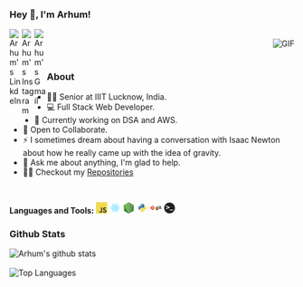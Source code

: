 ### Hey 👋, I'm Arhum! 

<!--
**arhum602/arhum602** is a ✨ _special_ ✨ repository because its `README.md` (this file) appears on your GitHub profile.
-->

<a href="https://www.linkedin.com/in/arhum-khan/">
  <img align="left" alt="Arhum's LinkdeIn" width="22px" src="https://cdn.jsdelivr.net/npm/simple-icons@v3/icons/linkedin.svg" />
</a>
<a href="https://www.instagram.com/arh_um_k/">
  <img align="left" alt="Arhum's Instagram" width="22px" src="https://cdn.jsdelivr.net/npm/simple-icons@v3/icons/instagram.svg" />
</a>
<a href="https://mail.google.com/mail/u/0/?fs=1&tf=cm&to=arhum602@gmail.com">
  <img align="left" alt="Arhum's Gmail" width="22px" src="https://cdn.jsdelivr.net/npm/simple-icons@v3/icons/gmail.svg" />
</a>
<br/>

<img align="right" alt="GIF" src="https://media.giphy.com/media/unQ3IJU2RG7DO/giphy.gif" /> 

<br/>
<br/>

### About

- 🙋‍♂️ Senior at IIIT Lucknow, India.
- 💻 Full Stack Web Developer.
- 🔭 Currently working on DSA and AWS.
- 👯 Open to Collaborate.
- ⚡ I sometimes dream about having a conversation with Isaac Newton about how he really came up with the idea of gravity.
- 💬 Ask me about anything, I'm glad to help.
- 👨‍💻 Checkout my [Repositories](https://github.com/arhum602?tab=repositories)

<br />


**Languages and Tools:**
<code><img height="20" src="https://raw.githubusercontent.com/github/explore/80688e429a7d4ef2fca1e82350fe8e3517d3494d/topics/javascript/javascript.png"></code>
<code><img height="20" src="https://raw.githubusercontent.com/github/explore/80688e429a7d4ef2fca1e82350fe8e3517d3494d/topics/react/react.png"></code>
<code><img height="20" src="https://raw.githubusercontent.com/github/explore/80688e429a7d4ef2fca1e82350fe8e3517d3494d/topics/nodejs/nodejs.png"></code>
<code><img height="20" src="https://raw.githubusercontent.com/github/explore/80688e429a7d4ef2fca1e82350fe8e3517d3494d/topics/python/python.png"></code>
<code><img height="20" src="https://raw.githubusercontent.com/github/explore/80688e429a7d4ef2fca1e82350fe8e3517d3494d/topics/git/git.png"></code>
<code><img height="20" src="https://raw.githubusercontent.com/github/explore/80688e429a7d4ef2fca1e82350fe8e3517d3494d/topics/terminal/terminal.png"></code>


### Github Stats

![Arhum's github stats](https://github-readme-stats.vercel.app/api?username=arhum602&hide=stars&show_icons=true&theme=radical&hide_border=true)
<br />
<br />
![Top Languages](https://github-readme-stats.vercel.app/api/top-langs/?username=arhum602&layout=compact&theme=radical&hide_border=true)
  </p>  

